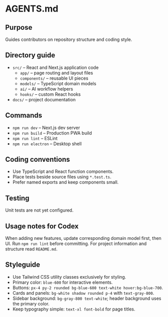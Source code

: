 # AGENTS.md

## Purpose
Guides contributors on repository structure and coding style.

## Directory guide
- `src/` – React and Next.js application code
  - `app/` – page routing and layout files
  - `components/` – reusable UI pieces
  - `models/` – TypeScript domain models
  - `ai/` – AI workflow helpers
  - `hooks/` – custom React hooks
- `docs/` – project documentation

## Commands
- `npm run dev`      – Next.js dev server
- `npm run build`    – Production PWA build
- `npm run lint`     – ESLint
- `npm run electron` – Desktop shell

## Coding conventions
- Use TypeScript and React function components.
- Place tests beside source files using `*.test.ts`.
- Prefer named exports and keep components small.

## Testing
Unit tests are not yet configured.
## Usage notes for Codex
When adding new features, update corresponding domain model first, then UI. Run `npm run lint` before committing.
For project information and structure read `README.md`. 

## Styleguide
- Use Tailwind CSS utility classes exclusively for styling.
- Primary color: `blue-600` for interactive elements.
- Buttons: `px-4 py-2 rounded bg-blue-600 text-white hover:bg-blue-700`.
- Cards and panels: `bg-white shadow rounded p-4` with `text-gray-800`.
- Sidebar background: `bg-gray-800 text-white`; header background uses the primary color.
- Keep typography simple: `text-xl font-bold` for page titles.
